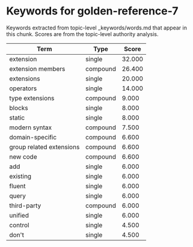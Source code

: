 # Keywords for golden-reference-7

Keywords extracted from topic-level _keywords/words.md that appear in this chunk.
Scores are from the topic-level authority analysis.

| Term | Type | Score |
|------|------|-------|
| extension | single | 32.000 |
| extension members | compound | 26.400 |
| extensions | single | 20.000 |
| operators | single | 14.000 |
| type extensions | compound | 9.000 |
| blocks | single | 8.000 |
| static | single | 8.000 |
| modern syntax | compound | 7.500 |
| domain-specific | compound | 6.600 |
| group related extensions | compound | 6.600 |
| new code | compound | 6.600 |
| add | single | 6.000 |
| existing | single | 6.000 |
| fluent | single | 6.000 |
| query | single | 6.000 |
| third-party | compound | 6.000 |
| unified | single | 6.000 |
| control | single | 4.500 |
| don't | single | 4.500 |
